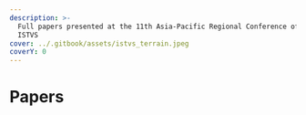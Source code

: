 ```yaml
---
description: >-
  Full papers presented at the 11th Asia-Pacific Regional Conference of the
  ISTVS
cover: ../.gitbook/assets/istvs_terrain.jpeg
coverY: 0
---
```


# Papers

